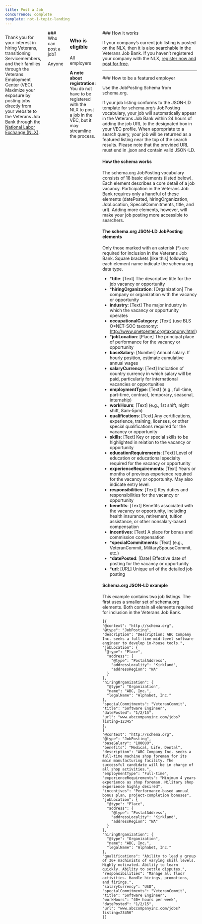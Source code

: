 ```yaml
---
title: Post a Job
concurrence: complete
template: not-1-topic-landing
---
```

<link href="/assets/css/vendor/prism.css" type="text/css" rel="stylesheet">

<div class="main" role="main" markdown="0">

<div class="section one" markdown="0">
<div class="primary" markdown="0">
<div class="row" markdown="0">
<div class="small-12 medium-9 columns" markdown="0">

<div markdown="1">

Thank you for your interest in hiring Veterans, transitioning Servicemembers, and their families through the Veterans Employment Center (VEC). Maximize your exposure by posting jobs directly from your website to the Veterans Job Bank through the [National Labor Exchange (NLX)](https://us.jobs/postajobpartner.asp?partner=ebenefits). 

</div>

<div class="call-out" markdown="1">
### Who can post a job?

Anyone

</div>

<div class="call-out" markdown="1">

### Who is eligible
All employers

**A note about registration:** You do not have to be registered with the NLX to post a job in the VEC, but it may streamline the process. 
</div>

<div markdown="1">
### How it works

If your company’s current job listing is posted on the NLX, then it is also searchable in the Veterans Job Bank. If you haven’t registered your company with the NLX, [register now and post for free](https://us.jobs/postajobpartner.asp?partner=ebenefits). 

<hr>

<div markdown="1">
### How to be a featured employer

<p>Use the JobPosting Schema from schema.org.</p>

If your job listing conforms to the JSON-LD template for schema.org’s JobPosting vocabulary, your job will automatically appear in the Veterans Job Bank within 24 hours of adding the job URL to the designated box in your VEC profile. When appropriate to a search query, your job will be returned as a featured listing near the top of the search results. Please note that the provided URL must end in .json and contain valid JSON-LD.

#### How the schema works

The schema.org JobPosting vocabulary consists of 18 basic elements (listed below). Each element describes a core detail of a job vacancy. Participation in the Veterans Job Bank requires only a handful of these elements (datePosted, hiringOrganization, JobLocation, SpecialCommitments, title, and url). Adding more elements, however, will make your job posting more accessible to searchers.


#### The schema.org JSON-LD JobPosting elements

Only those marked with an asterisk (*) are required for inclusion in the Veterans Job Bank. Square brackets [like this] following each element name indicate the schema.org data type.

- ***title**: [Text] The descriptive title for the job vacancy or opportunity
- ***hiringOrganization**: [Organization] The company or organization with the vacancy or opportunity
- **industry**: [Text] The major industry in which the vacancy or opportunity operates
- **occupationalCategory**: [Text] (use BLS O*NET-SOC taxonomy: http://www.onetcenter.org/taxonomy.html)
- ***jobLocation**: [Place] The principal place of performance for the vacancy or opportunity
- **baseSalary**: [Number] Annual salary. If hourly position, estimate cumulative annual wages
- **salaryCurrency**: [Text] Indication of country currency in which salary will be paid, particularly for international vacancies or opportunities
- **employmentType**: [Text] (e.g., full-time, part-time, contract, temporary, seasonal, internship)
- **workHours**: [Text] (e.g., 1st shift, night shift, 8am-5pm)
- **qualifications**: [Text] Any certifications, experience, training, licenses, or other special qualifications required for the vacancy or opportunity
- **skills**: [Text] Key or special skills to be highlighted in relation to the vacancy or opportunity
- **educationRequirements**: [Text] Level of education or educational specialty required for the vacancy or opportunity
- **experienceRequirements**: [Text] Years or months of previous experience required for the vacancy or opportunity. May also indicate entry level.
- **responsibilities**: [Text] Key duties and responsibilities for the vacancy or opportunity
- **benefits**: [Text] Benefits associated with the vacancy or opportunity, including health insurance, retirement, tuition assistance, or other nonsalary-based compensation
- **incentives**: [Text] A place for bonus and commission compensation
- ***specialCommitments**: [Text] (e.g., VeteranCommit, MilitarySpouseCommit, etc.)
- ***datePosted**: [Date] Effective date of posting for the vacancy or opportunity
- ***url**: [URL] Unique url of the detailed job posting

#### Schema.org JSON-LD example

This example contains two job listings. The first uses a smaller set of schema.org elements. Both contain all elements required for inclusion in the Veterans Job Bank. 
          
<!-- Each of these lines needs to begin with 4 spaces -->
<pre><code class="language-json">[{
"@context": "http://schema.org",
"@type": "JobPosting",
"description": "Description: ABC Company Inc. seeks a full-time mid-level software engineer to develop in-house tools.",
"jobLocation": {
 "@type": "Place",
  "address": {
    "@type": "PostalAddress",
    "addressLocality": "Kirkland",
    "addressRegion": "WA"
  }
},
"hiringOrganization": {
  "@type": "Organization",
  "name": "ABC, Inc.",
  "legalName": "Alphabet, Inc."
},
"specialCommitments": "VeteranCommit",
"title": "Software Engineer",
"datePosted": "1/2/15",
"url": "www.abccompanyinc.com/jobs?listing=12345"
},
{
"@context": "http://schema.org",
"@type": "JobPosting",
"baseSalary": "100000",
"benefits": "Medical, Life, Dental",
"description": "ABC Company Inc. seeks a full-time machine shop foreman for its main manufacturing facility. The successful candidate will be in charge of all shop activities.",
"employmentType": "Full-time",
"experienceRequirements": "Minimum 4 years experience as shop foreman. Military shop experience highly desired",
"incentives": "Performance-based annual bonus plan, project-completion bonuses",
"jobLocation": {
  "@type": "Place",
  "address": {
    "@type": "PostalAddress",
    "addressLocality": "Kirkland",
    "addressRegion": "WA"
  }
},
"hiringOrganization": {
  "@type": "Organization",
  "name": "ABC, Inc.",
  "legalName": "Alphabet, Inc."
},
"qualifications": "Ability to lead a group of 30+ machinists of varying skill levels. Highly motivated. Ability to learn quickly. Ability to settle disputes.",
"responsibilities": "Manage all floor activities. Handle hirings, promotions, and firings.",
"salaryCurrency": "USD",
"specialCommitments": "VeteranCommit",
"title": "Software Engineer",
"workHours": "40+ hours per week",
"datePosted": "1/2/15",
"url": "www.abccompanyinc.com/jobs?listing=23456"
}]</code></pre>
</div>


</div>
</div>
</div>
</div>
